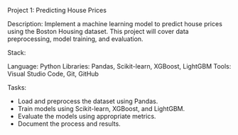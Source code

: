 Project 1: Predicting House Prices

Description: Implement a machine learning model to predict house prices using the Boston Housing dataset. 
This project will cover data preprocessing, model training, and evaluation.

Stack:

Language: Python
Libraries: Pandas, Scikit-learn, XGBoost, LightGBM
Tools: Visual Studio Code, Git, GitHub

Tasks:
- Load and preprocess the dataset using Pandas.
- Train models using Scikit-learn, XGBoost, and LightGBM.
- Evaluate the models using appropriate metrics.
- Document the process and results.